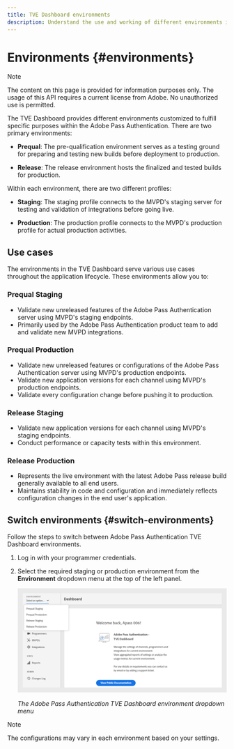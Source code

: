 ```yaml
---
title: TVE Dashboard environments
description: Understand the use and working of different environments in the TVE Dashboard.
---
```

# Environments {#environments}

>[!NOTE]
>
>The content on this page is provided for information purposes only. The usage of this API requires a current license from Adobe. No unauthorized use is permitted.

The TVE Dashboard provides different environments customized to fulfill specific purposes within the Adobe Pass Authentication. There are two primary environments:

* **Prequal**: The pre-qualification environment serves as a testing ground for preparing and testing new builds before deployment to production.

* **Release**: The release environment hosts the finalized and tested builds for production.

Within each environment, there are two different profiles:

* **Staging**: The staging profile connects to the MVPD's staging server for testing and validation of integrations before going live.

* **Production**: The production profile connects to the MVPD's production profile for actual production activities.

## Use cases

The environments in the TVE Dashboard serve various use cases throughout the application lifecycle. These environments allow you to:

### Prequal Staging

* Validate new unreleased features of the Adobe Pass Authentication server using MVPD's staging endpoints.
* Primarily used by the Adobe Pass Authentication product team to add and validate new MVPD integrations.

### Prequal Production

* Validate new unreleased features or configurations of the Adobe Pass Authentication server using MVPD's production endpoints.
* Validate new application versions for each channel using MVPD's production endpoints.
* Validate every configuration change before pushing it to production.

### Release Staging

* Validate new application versions for each channel using MVPD's staging endpoints.
* Conduct performance or capacity tests within this environment.

### Release Production

* Represents the live environment with the latest Adobe Pass release build generally available to all end users.
* Maintains stability in code and configuration and immediately reflects configuration changes in the end user's application.

## Switch environments {#switch-environments}

Follow the steps to switch between Adobe Pass Authentication TVE Dashboard environments.

1. Log in with your programmer credentials.
1. Select the required staging or production environment from the **Environment** dropdown menu at the top of the left panel.

   ![TVE Dashboard environments dropdown](assets/tve-dashboard-env.png)

   *The Adobe Pass Authentication TVE Dashboard environment dropdown menu*

>[!NOTE]
>
> The configurations may vary in each environment based on your settings.

